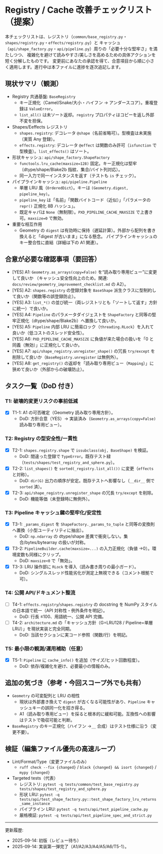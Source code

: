 # Registry / Cache 改善チェックリスト（提案）

本チェックリストは、レジストリ（`common/base_registry.py`・`shapes/registry.py`・`effects/registry.py`）と
キャッシュ（`api/shape_factory.py`・`api/pipeline.py`）周りの「必要十分な堅牢さ」を満たしつつ、
複雑化を避けて読みやすさ/美しさを高めるための具体アクションを短く分解したものです。
変更前にあなたの承認を得て、合意項目から順に小さく適用します。進行中は本ファイルに進捗を逐次追記します。

## 現状サマリ（観測）

- Registry 共通基盤: `BaseRegistry`
  - キー正規化（Camel/Snake/大小・ハイフン → アンダースコア）。重複登録は `ValueError`。
  - `list_all()` は未ソート返却。`registry` プロパティはコピーを返し外部不変を担保。
- Shapes/Eeffects レジストリ
  - `shapes.registry`: デコレータ `@shape`（名前省略可）。型検査は未実施（実質 Any 登録）。
  - `effects.registry`: デコレータ `@effect` は関数のみ許可（`isfunction` で型検査）。`list_effects()` はソート。
- 形状キャッシュ: `api/shape_factory.ShapeFactory`
  - `functools.lru_cache(maxsize=128)` 固定。キー正規化は堅牢（dtype/shape/Blake2b 指紋、集合/バイト列対応）。
  - 同一入力で同一インスタンスを返す（テストも `is` チェック）。
- パイプラインキャッシュ: `api/pipeline.Pipeline`
  - 単層 LRU 風（`OrderedDict`）。キーは `(Geometry.digest, pipeline_key)`。
  - `pipeline_key` は「名前」「関数バイトコード（近似）」「パラメータの `repr()` 正規化 8B ハッシュ」。
  - 既定キャパは `None`（無制限）。`PXD_PIPELINE_CACHE_MAXSIZE` で上書き可。`maxsize=0` で無効。
- 重要な相互作用
  - Geometry の `digest` は有効時に保持（遅延計算）。外部から配列を書き換えると「digest が古いまま」になる懸念。
    パイプラインキャッシュのキー整合性に直結（詳細は下の A1 関連）。

## 合意が必要な確認事項（要回答）

- [YES] A1: `Geometry.as_arrays(copy=False)` を“読み取り専用ビュー”に変更して良いか
  （キャッシュ安全性向上のため。関連: `docs/review/geometry_improvement_checklist.md` の A2）。
- [YES] A2: `shapes.registry` の登録対象を `BaseShape` 派生クラスに型制約して良いか（関数等の誤登録防止）。
- [YES] A3: `list_*()` の並び統一（両レジストリとも「ソートして返す」方針に統一）で良いか。
- [YES] A4: `Pipeline` のパラメータダイジェストを `ShapeFactory` と同等の堅牢正規化（dtype/shape/Blake2b）へ置換して良いか。
- [YES] A5: `Pipeline` 内部 LRU に簡易ロック（`threading.RLock`）を入れて良いか（低コストのスレッド安全性）。
- [YES] A6: `PXD_PIPELINE_CACHE_MAXSIZE` に負値が来た場合の扱いを「0 と同義（無効）」に正規化して良いか。
- [YES] A7: `api/shape_registry.unregister_shape()` の冗長 `try/except` を削除して良いか（`BaseRegistry.unregister` は無例外）。
- [YES] A8: `get_registry()` の返却を「読み取り専用ビュー（`Mapping`）」に狭めて良いか（外部からの破壊防止）。

## タスク一覧（DoD 付き）

### T1: 破壊的変更リスクの事前低減

- [x] T1-1: A1 の可否確定（Geometry 読み取り専用方針）。
  - DoD: 方針合意（YES）→ 実装済み（`Geometry.as_arrays(copy=False)` 読み取り専用ビュー）。

### T2: Registry の型安全性/一貫性

- [x] T2-1: `shapes.registry.shape` で `issubclass(obj, BaseShape)` を検証。
  - DoD: 間違った登録で `TypeError`。既存テスト緑（`tests/shapes/test_registry_and_sphere.py`）。
- [x] T2-2: `list_shapes()` を `sorted(_registry.list_all())` に変更（`effects` と対称）。
  - DoD: `dir(G)` 出力の順序が安定。既存テストへ影響なし（`__dir__` 側で `sorted` 済）。
- [x] T2-3: `api/shape_registry.unregister_shape` の冗長 `try/except` を削除。
  - DoD: 機能等価（未登録時に無例外）。

### T3: Pipeline キャッシュ鍵の堅牢化/安定性

- [x] T3-1: `_params_digest` を `ShapeFactory._params_to_tuple` と同等の変換則へ置換（小型ユーティリティに抽出）。
  - DoD: `np.ndarray` の dtype/shape 差異で衝突しない。集合/bytes/bytearray の扱いが対称。
- [x] T3-2: `PipelineBuilder.cache(maxsize=...)` の入力正規化（負値 →0）。環境変数も同様にクリップ。
  - DoD: `maxsize<0` で「無効」。
- [x] T3-3: LRU 操作部に `RLock` を導入（読み書き周りの最小ガード）。
  - DoD: シングルスレッド性能劣化が測定上無視できる（コメント根拠で可）。

### T4: 公開 API/ドキュメント整流

- [ ] T4-1: `effects.registry`/`shapes.registry` の docstring を NumPy スタイルの日本語で統一（API 対称性・例外条件を明記）。
  - DoD: 行長 ≤100、用語統一、公開 API 完備。
- [ ] T4-2: `architecture.md` の「キャッシュ方針（G=LRU128 / Pipeline=単層 LRU）」を現状実装と完全同期。
  - DoD: 当該セクションに実コード参照（関数/行）を明記。

### T5: 最小限の観測/運用補助（任意）

- [x] T5-1: `Pipeline` に `cache_info()` を追加（サイズ/ヒット回数程度）。
  - DoD: 依存/複雑化を避け、必要最小の情報のみ。

## 追加の気づき（参考・今回スコープ外でも共有）

- `Geometry` の可変配列と LRU の相性
  - 現状は外部書き換えで `digest` が古くなる可能性があり、`Pipeline` キャッシュキーの誤同一化を招き得る。
  - A1（読み取り専用ビュー）を採ると根本的に緩和可能。互換性への影響はテストで吸収可能と判断。
- `BaseRegistry` のキー正規化（ハイフン →`__` 合成）はテスト仕様に沿う（変更不要）。

## 検証（編集ファイル優先の高速ループ）

- Lint/Format/Type（変更ファイルのみ）
  - `ruff check --fix {changed}` / `black {changed} && isort {changed}` / `mypy {changed}`
- Targeted tests（代表）
  - レジストリ: `pytest -q tests/common/test_base_registry.py tests/shapes/test_registry_and_sphere.py`
  - 形状 LRU: `pytest -q tests/api/test_shape_factory.py::test_shape_factory_lru_returns_same_instance`
  - パイプライン LRU: `pytest -q tests/api/test_pipeline_cache.py`
  - 厳格検証: `pytest -q tests/api/test_pipeline_spec_and_strict.py`

---

更新履歴:

- 2025-09-14: 初版（レビュー待ち）
- 2025-09-14: 実装第一弾完了（A1/A2/A3/A4/A5/A6/T5-1）。
